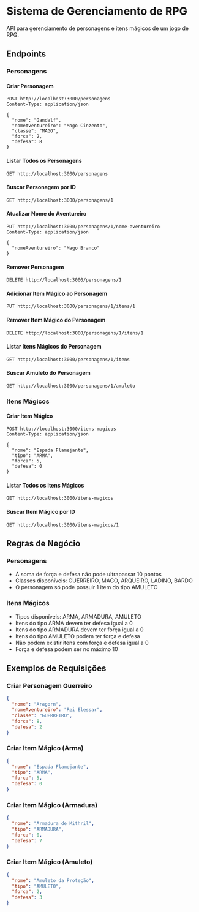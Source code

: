 # Sistema de Gerenciamento de RPG

API para gerenciamento de personagens e itens mágicos de um jogo de RPG.

## Endpoints

### Personagens

#### Criar Personagem
```http
POST http://localhost:3000/personagens
Content-Type: application/json

{
  "nome": "Gandalf",
  "nomeAventureiro": "Mago Cinzento",
  "classe": "MAGO",
  "forca": 2,
  "defesa": 8
}
```

#### Listar Todos os Personagens
```http
GET http://localhost:3000/personagens
```

#### Buscar Personagem por ID
```http
GET http://localhost:3000/personagens/1
```

#### Atualizar Nome do Aventureiro
```http
PUT http://localhost:3000/personagens/1/nome-aventureiro
Content-Type: application/json

{
  "nomeAventureiro": "Mago Branco"
}
```

#### Remover Personagem
```http
DELETE http://localhost:3000/personagens/1
```

#### Adicionar Item Mágico ao Personagem
```http
PUT http://localhost:3000/personagens/1/itens/1
```

#### Remover Item Mágico do Personagem
```http
DELETE http://localhost:3000/personagens/1/itens/1
```

#### Listar Itens Mágicos do Personagem
```http
GET http://localhost:3000/personagens/1/itens
```

#### Buscar Amuleto do Personagem
```http
GET http://localhost:3000/personagens/1/amuleto
```

### Itens Mágicos

#### Criar Item Mágico
```http
POST http://localhost:3000/itens-magicos
Content-Type: application/json

{
  "nome": "Espada Flamejante",
  "tipo": "ARMA",
  "forca": 5,
  "defesa": 0
}
```

#### Listar Todos os Itens Mágicos
```http
GET http://localhost:3000/itens-magicos
```

#### Buscar Item Mágico por ID
```http
GET http://localhost:3000/itens-magicos/1
```

## Regras de Negócio

### Personagens
- A soma de força e defesa não pode ultrapassar 10 pontos
- Classes disponíveis: GUERREIRO, MAGO, ARQUEIRO, LADINO, BARDO
- O personagem só pode possuir 1 item do tipo AMULETO

### Itens Mágicos
- Tipos disponíveis: ARMA, ARMADURA, AMULETO
- Itens do tipo ARMA devem ter defesa igual a 0
- Itens do tipo ARMADURA devem ter força igual a 0
- Itens do tipo AMULETO podem ter força e defesa
- Não podem existir itens com força e defesa igual a 0
- Força e defesa podem ser no máximo 10

## Exemplos de Requisições

### Criar Personagem Guerreiro
```json
{
  "nome": "Aragorn",
  "nomeAventureiro": "Rei Elessar",
  "classe": "GUERREIRO",
  "forca": 8,
  "defesa": 2
}
```

### Criar Item Mágico (Arma)
```json
{
  "nome": "Espada Flamejante",
  "tipo": "ARMA",
  "forca": 5,
  "defesa": 0
}
```

### Criar Item Mágico (Armadura)
```json
{
  "nome": "Armadura de Mithril",
  "tipo": "ARMADURA",
  "forca": 0,
  "defesa": 7
}
```

### Criar Item Mágico (Amuleto)
```json
{
  "nome": "Amuleto da Proteção",
  "tipo": "AMULETO",
  "forca": 2,
  "defesa": 3
}
```
